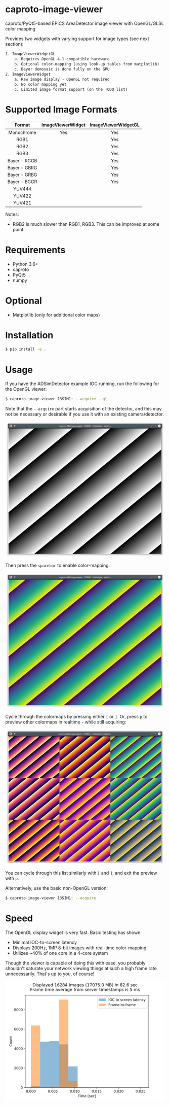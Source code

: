 caproto-image-viewer
====================

caproto/PyQt5-based EPICS AreaDetector image viewer with OpenGL/GLSL color
mapping

Provides two widgets with varying support for image types (see next section):

    1. ImageViewerWidgetGL
        a. Requires OpenGL 4.1-compatible hardware
        b. Optional color-mapping (using look-up tables from matplotlib)
        c. Bayer demosaic is done fully on the GPU
    2. ImageViewerWidget 
        a. Raw image display - OpenGL not required
        b. No color mapping yet
        c. Limited image format support (on the TODO list)


Supported Image Formats
=======================

| Format        | ImageViewerWidget  | ImageViewerWidgetGL |
|:-------------:|:------------------:|:-------------------:|
| Monochrome    |       Yes          |         Yes         |
| RGB1          |                    |         Yes         |
| RGB2          |                    |         Yes         |
| RGB3          |                    |         Yes         |
| Bayer - RGGB  |                    |         Yes         |
| Bayer - GBRG  |                    |         Yes         |
| Bayer - GRBG  |                    |         Yes         |
| Bayer - BGGR  |                    |         Yes         |
| YUV444        |                    |                     |
| YUV422        |                    |                     |
| YUV421        |                    |                     |


Notes:
* RGB2 is much slower than RGB1, RGB3. This can be improved at some point.


Requirements
============

* Python 3.6+
* caproto
* PyQt5
* numpy


Optional
========

* Matplotlib (only for additional color maps)


Installation
============

```bash
$ pip install -e .
```

Usage
=====

If you have the ADSimDetector example IOC running, run the following for the
OpenGL viewer:
```bash
$ caproto-image-viewer 13SIM1: --acquire --gl
```

Note that the `--acquire` part starts acquisition of the detector, and this may
not be necessary or desirable if you use it with an existing camera/detector.

![Screenshot](screenshots/basic-gl.png)

Then press the `spacebar` to enable color-mapping:

![Screenshot](screenshots/viridis-gl.png)

Cycle through the colormaps by pressing either `[` or `]`. Or, press `p` to
preview other colormaps in realtime - while still acquiring:

![Screenshot](screenshots/realtime-colormap-preview.png)

You can cycle through this list similarly with `[` and `]`, and exit the
preview with `p`.

Alternatively, use the basic non-OpenGL version:
```bash
$ caproto-image-viewer 13SIM1: --acquire
```

Speed
=====

The OpenGL display widget is very fast. Basic testing has shown:

* Minimal IOC-to-screen latency
* Displays 200Hz, 1MP 8-bit images with real-time color-mapping
* Utilizes ~40% of one core in a 4-core system

Though the viewer is capable of doing this with ease, you probably shouldn't
saturate your network viewing things at such a high frame rate unnecessarily.
That's up to you, of course!

![Screenshot](screenshots/display_statistics.svg)
